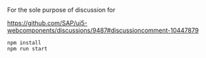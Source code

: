 For the sole purpose of discussion for

https://github.com/SAP/ui5-webcomponents/discussions/9487#discussioncomment-10447879

```
npm install
npm run start
```
